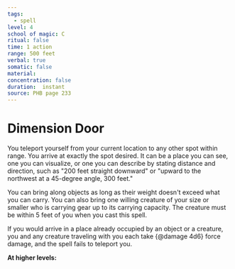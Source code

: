 ```yaml
---
tags:
  - spell
level: 4
school of magic: C
ritual: false
time: 1 action
range: 500 feet
verbal: true
somatic: false
material: 
concentration: false
duration:  instant
source: PHB page 233
---
```

# Dimension Door
You teleport yourself from your current location to any other spot within range. You arrive at exactly the spot desired. It can be a place you can see, one you can visualize, or one you can describe by stating distance and direction, such as "200 feet straight downward" or "upward to the northwest at a 45-degree angle, 300 feet."

You can bring along objects as long as their weight doesn't exceed what you can carry. You can also bring one willing creature of your size or smaller who is carrying gear up to its carrying capacity. The creature must be within 5 feet of you when you cast this spell.

If you would arrive in a place already occupied by an object or a creature, you and any creature traveling with you each take {@damage 4d6} force damage, and the spell fails to teleport you.

**At higher levels:** 